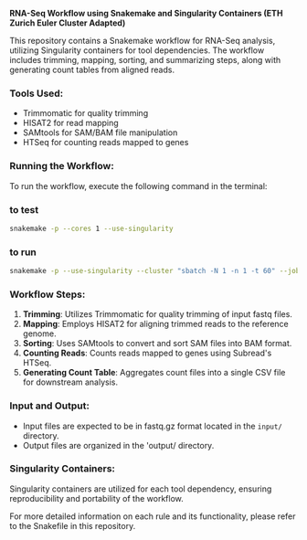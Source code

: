 **RNA-Seq Workflow using Snakemake and Singularity Containers (ETH Zurich Euler Cluster Adapted)**

This repository contains a Snakemake workflow for RNA-Seq analysis, utilizing Singularity containers for tool dependencies. The workflow includes trimming, mapping, sorting, and summarizing steps, along with generating count tables from aligned reads.

### Tools Used:
- Trimmomatic for quality trimming
- HISAT2 for read mapping
- SAMtools for SAM/BAM file manipulation
- HTSeq for counting reads mapped to genes

### Running the Workflow:
To run the workflow, execute the following command in the terminal:

### to test
```bash
snakemake -p --cores 1 --use-singularity
```
### to run 
```bash
snakemake -p --use-singularity --cluster "sbatch -N 1 -n 1 -t 60" --jobs 1
```

### Workflow Steps:
1. **Trimming**: Utilizes Trimmomatic for quality trimming of input fastq files.
2. **Mapping**: Employs HISAT2 for aligning trimmed reads to the reference genome.
3. **Sorting**: Uses SAMtools to convert and sort SAM files into BAM format.
4. **Counting Reads**: Counts reads mapped to genes using Subread's HTSeq.
5. **Generating Count Table**: Aggregates count files into a single CSV file for downstream analysis.

### Input and Output:
- Input files are expected to be in fastq.gz format located in the `input/` directory.
- Output files are organized in the 'output/ directory.

### Singularity Containers:
Singularity containers are utilized for each tool dependency, ensuring reproducibility and portability of the workflow.

For more detailed information on each rule and its functionality, please refer to the Snakefile in this repository.
